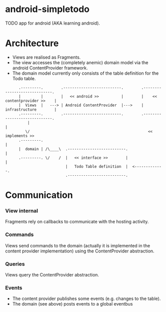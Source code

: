 android-simpletodo
==================

TODO app for android (AKA learning android).


Architecture
==============

* Views are realised as Fragments.
* The view accesses the (completely anemic) domain model via the android ContentProvider framework.
* The domain model currently only consists of the table definition for the Todo table.

```text
      .---------.        .--------------------------.        .-----------------------------.
      |         |        |   << android >>          |        |    << contentprovider >>    |
      |  Views  |   ---> | Android ContentProvider  |--->    |       infrastructure        |
      .---------.        .--------------------------.        .-----------------------------.
          |                                                            |
         \/                                                     << implements >>
      .---------.                                                      |
      |  domain | /\____\  .--------------------------.                |
      .---------. \/    /  |   << interface >>        |                |
                           |   Todo Table definition  |  <-------------.
                           .--------------------------.
```
                           
Communication
===============

### View internal
Fragments rely on callbacks to communicate with the hosting activity.

### Commands
Views send commands to the domain (actually it is implemented in the content provider implementation) using the ContentProvider abstraction.

### Queries
Views query the ContentProvider abstraction.

### Events
* The content provider publishes some events (e.g. changes to the table).
* The domain (see above) posts events to a global eventbus
                           
                           
                           

